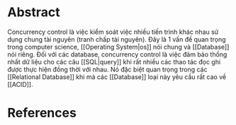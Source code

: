 ---
---
# Abstract

Concurrency control là việc kiểm soát việc nhiều tiến trình khác nhau sử dụng chung tài nguyên (tranh chấp tài nguyên). Đây là 1 vấn đề quan trọng trong computer science, [[Operating System|os]] nói chung và [[Database]] nói riêng. Đối với các database, concurrency control là việc đảm bảo thống nhất dữ liệu cho các câu [[SQL|query]] khi rất nhiều các thao tác đọc ghi được thực hiện đồng thời với nhau. Nó đặc biệt quan trọng trong các [[Relational Database]] khi mà các [[Database]] loại này yêu cầu rất cao về [[ACID]].

# References
